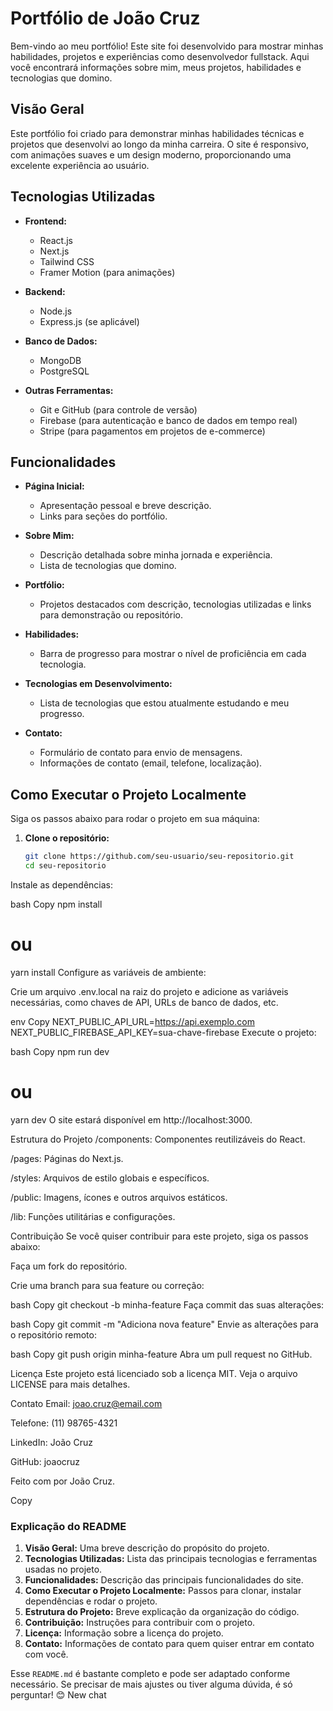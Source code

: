 # Portfólio de João Cruz

Bem-vindo ao meu portfólio! Este site foi desenvolvido para mostrar minhas habilidades, projetos e experiências como desenvolvedor fullstack. Aqui você encontrará informações sobre mim, meus projetos, habilidades e tecnologias que domino.

## Visão Geral

Este portfólio foi criado para demonstrar minhas habilidades técnicas e projetos que desenvolvi ao longo da minha carreira. O site é responsivo, com animações suaves e um design moderno, proporcionando uma excelente experiência ao usuário.

## Tecnologias Utilizadas

- **Frontend:**
  - React.js
  - Next.js
  - Tailwind CSS
  - Framer Motion (para animações)

- **Backend:**
  - Node.js
  - Express.js (se aplicável)

- **Banco de Dados:**
  - MongoDB
  - PostgreSQL

- **Outras Ferramentas:**
  - Git e GitHub (para controle de versão)
  - Firebase (para autenticação e banco de dados em tempo real)
  - Stripe (para pagamentos em projetos de e-commerce)

## Funcionalidades

- **Página Inicial:**
  - Apresentação pessoal e breve descrição.
  - Links para seções do portfólio.

- **Sobre Mim:**
  - Descrição detalhada sobre minha jornada e experiência.
  - Lista de tecnologias que domino.

- **Portfólio:**
  - Projetos destacados com descrição, tecnologias utilizadas e links para demonstração ou repositório.

- **Habilidades:**
  - Barra de progresso para mostrar o nível de proficiência em cada tecnologia.

- **Tecnologias em Desenvolvimento:**
  - Lista de tecnologias que estou atualmente estudando e meu progresso.

- **Contato:**
  - Formulário de contato para envio de mensagens.
  - Informações de contato (email, telefone, localização).

## Como Executar o Projeto Localmente

Siga os passos abaixo para rodar o projeto em sua máquina:

1. **Clone o repositório:**

   ```bash
   git clone https://github.com/seu-usuario/seu-repositorio.git
   cd seu-repositorio
Instale as dependências:

bash
Copy
npm install
# ou
yarn install
Configure as variáveis de ambiente:

Crie um arquivo .env.local na raiz do projeto e adicione as variáveis necessárias, como chaves de API, URLs de banco de dados, etc.

env
Copy
NEXT_PUBLIC_API_URL=https://api.exemplo.com
NEXT_PUBLIC_FIREBASE_API_KEY=sua-chave-firebase
Execute o projeto:

bash
Copy
npm run dev
# ou
yarn dev
O site estará disponível em http://localhost:3000.

Estrutura do Projeto
/components: Componentes reutilizáveis do React.

/pages: Páginas do Next.js.

/styles: Arquivos de estilo globais e específicos.

/public: Imagens, ícones e outros arquivos estáticos.

/lib: Funções utilitárias e configurações.

Contribuição
Se você quiser contribuir para este projeto, siga os passos abaixo:

Faça um fork do repositório.

Crie uma branch para sua feature ou correção:

bash
Copy
git checkout -b minha-feature
Faça commit das suas alterações:

bash
Copy
git commit -m "Adiciona nova feature"
Envie as alterações para o repositório remoto:

bash
Copy
git push origin minha-feature
Abra um pull request no GitHub.

Licença
Este projeto está licenciado sob a licença MIT. Veja o arquivo LICENSE para mais detalhes.

Contato
Email: joao.cruz@email.com

Telefone: (11) 98765-4321

LinkedIn: João Cruz

GitHub: joaocruz

Feito com por João Cruz.

Copy

### **Explicação do README**

1. **Visão Geral:** Uma breve descrição do propósito do projeto.
2. **Tecnologias Utilizadas:** Lista das principais tecnologias e ferramentas usadas no projeto.
3. **Funcionalidades:** Descrição das principais funcionalidades do site.
4. **Como Executar o Projeto Localmente:** Passos para clonar, instalar dependências e rodar o projeto.
5. **Estrutura do Projeto:** Breve explicação da organização do código.
6. **Contribuição:** Instruções para contribuir com o projeto.
7. **Licença:** Informação sobre a licença do projeto.
8. **Contato:** Informações de contato para quem quiser entrar em contato com você.

Esse `README.md` é bastante completo e pode ser adaptado conforme necessário. Se precisar de mais ajustes ou tiver alguma dúvida, é só perguntar! 😊
New chat